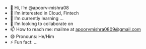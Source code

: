 - 👋 Hi, I’m @apoorv-mishra08
- 👀 I’m interested in Cloud, Fintech
- 🌱 I’m currently learning ...
- 💞️ I’m looking to collaborate on 
- 📫 How to reach me: mailme at apoorvmishra0809@gmail.com
- 😄 Pronouns: He/Him
- ⚡ Fun fact: ...

<!---
apoorv-mishra08/apoorv-mishra08 is a ✨ special ✨ repository because its `README.md` (this file) appears on your GitHub profile.
You can click the Preview link to take a look at your changes.
--->
